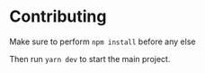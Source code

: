 # Contributing

Make sure to perform `npm install` before any else

Then run `yarn dev` to start the main project.

